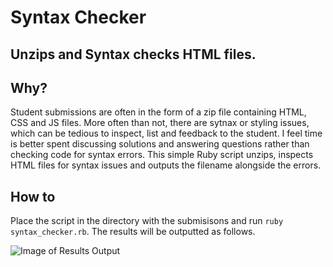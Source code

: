# Syntax Checker
## Unzips and Syntax checks HTML files.

## Why?
Student submissions are often in the form of a zip file containing HTML, CSS and JS files. More often than not, there are sytnax
or styling issues, which can be tedious to inspect, list and feedback to the student. I feel time is better spent discussing solutions
and answering questions rather than checking code for syntax errors.
This simple Ruby script unzips, inspects HTML files for syntax issues and outputs the filename alongside the errors. 

## How to
Place the script in the directory with the submisisons and run `ruby syntax_checker.rb`. 
The results will be outputted as follows.

![Image of Results Output](https://i.ibb.co/4SWmL9g/download.png)
